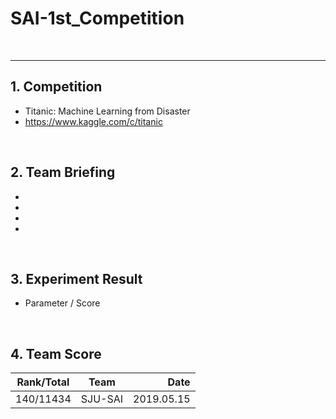 # SAI-1st_Competition

<br>
<hr>

## 1. Competition
 - Titanic: Machine Learning from Disaster
 - https://www.kaggle.com/c/titanic

<br>

## 2. Team Briefing
 - 
 -
 -
 -

<br>


## 3. Experiment Result
 - Parameter / Score

<br>

## 4. Team Score

| Rank/Total | Team | Date |
|---|:---:|---:|
| 140/11434 | SJU-SAI | 2019.05.15 |
